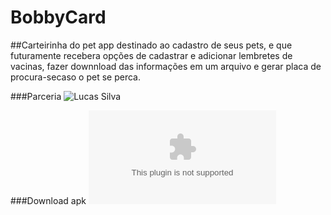 # BobbyCard
##Carteirinha do pet
app destinado ao cadastro de seus pets, e que futuramente recebera opções de cadastrar e adicionar lembretes de vacinas, fazer downnload das informações em um arquivo e gerar placa de procura-secaso o pet se perca.

###Parceria
![Lucas Silva](https://github.com/lucas-matheus-almeida-97)

###Download apk
![Bobby's Card](https://github.com/CarlosHMoraesLenz/BobbyCard/raw/master/app/release/app-release.apk)
